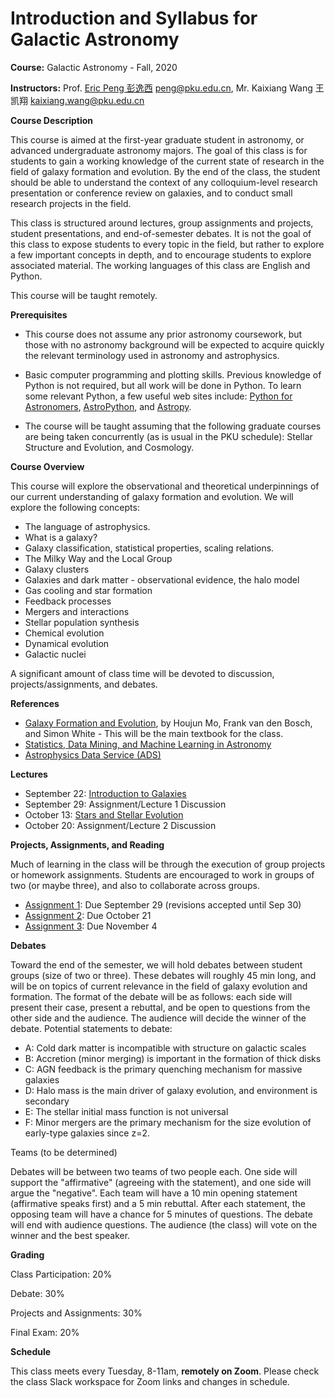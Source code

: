 # Introduction and Syllabus for Galactic Astronomy

**Course:** Galactic Astronomy - Fall, 2020

**Instructors:** Prof. [Eric Peng 彭逸西](http://kiaa.pku.edu.cn/~peng) <peng@pku.edu.cn>, Mr. Kaixiang Wang 王凯翔 <kaixiang.wang@pku.edu.cn>

**Course Description**


This course is aimed at the first-year graduate student in astronomy, or advanced undergraduate astronomy majors. The goal of this class is for students to gain a working knowledge of the current state of research in the field of galaxy formation and evolution. By the end of the class, the student should be able to understand the context of any colloquium-level research presentation or conference review on galaxies, and to conduct small research projects in the field.

This class is structured around lectures, group assignments and projects, student presentations, and end-of-semester debates. It is not the goal of this class to expose students to every topic in the field, but rather to explore a few important concepts in depth, and to encourage students to explore associated material. The working languages of this class are English and Python.

This course will be taught remotely.

**Prerequisites**


   * This course does not assume any prior astronomy coursework, but those with no astronomy background will be expected to acquire quickly the relevant terminology used in astronomy and astrophysics.

   * Basic computer programming and plotting skills. Previous knowledge of Python is not required, but all work will be done in Python. To learn some relevant Python, a few useful web sites include: [Python for Astronomers](https://python4astronomers.github.io), [AstroPython](http://www.astropython.org/), and [Astropy](http://www.astropy.org/).
   * The course will be taught assuming that the following graduate courses are being taken concurrently (as is usual in the PKU schedule): Stellar Structure and Evolution, and Cosmology.

**Course Overview**

This course will explore the observational and theoretical underpinnings of our current understanding of galaxy formation and evolution. We will explore the following concepts:


   * The language of astrophysics.
   * What is a galaxy?
   * Galaxy classification, statistical properties, scaling relations.
   * The Milky Way and the Local Group
   * Galaxy clusters
   * Galaxies and dark matter - observational evidence, the halo model
   * Gas cooling and star formation
   * Feedback processes
   * Mergers and interactions
   * Stellar population synthesis
   * Chemical evolution
   * Dynamical evolution
   * Galactic nuclei

A significant amount of class time will be devoted to discussion, projects/assignments, and debates.

**References**
   * [Galaxy Formation and Evolution](http://www.amazon.cn/Galaxy-Formation-Evolution-Houjun-Mo/dp/0521857937), by Houjun Mo, Frank van den Bosch, and Simon White - This will be the main textbook for the class.
   * [Statistics, Data Mining, and Machine Learning in Astronomy](https://www.amazon.cn/Statistics-Data-Mining-and-Machine-Learning-in-Astronomy-A-Practical-Python-Guide-for-the-Analysis-of-Survey-Data-Ivezic-Zeljko/dp/0691151687)
   * [Astrophysics Data Service (ADS)](https://ui.adsabs.harvard.edu)

**Lectures**

* September 22: [Introduction to Galaxies](https://disk.pku.edu.cn:443/link/F5FD978179FA37668D7645E16D94FB0B)
* September 29: Assignment/Lecture 1 Discussion
* October 13: [Stars and Stellar Evolution](https://disk.pku.edu.cn:443/link/5F8AFFD0F2E603D4C92CAF2954E1CD57)
* October 20: Assignment/Lecture 2 Discussion
<!--* September 29: Stellar Evolution, in Brief:  [slides](https://kavli.pku.edu.cn/~peng/teaching/galaxies20/Lecture02-2020-slides.pdf), [notes](https://kavli.pku.edu.cn/~peng/teaching/galaxies19/Lecture02-2020-notes.pdf)
* September 18: Stellar Population Synthesis and [The Properties of Local Galaxies (I)](https://kiaa.pku.edu.cn/~peng/teaching/galaxies19/Lecture03-2020.pdf)
* October 13: Population synthesis (working groups for Assignment 4)
* October 20: [The Properties of Local Galaxies (II)](https://kiaa.pku.edu.cn/~peng/teaching/galaxies20/Lecture04-2020.pdf)
* October 27: [The Milky Way and the Local Group](https://kiaa.pku.edu.cn/~peng/teaching/galaxies20/Lecture05-2020.pdf)
* October 29: [The Distant Universe](https://kiaa.pku.edu.cn/~peng/teaching/galaxies20/Lecture06-2020.pdf)
* November 3: Debate preparation
* November 10: Debates
* November 17:
* November 24:
* December 1:
* December 8:
* December 15:
* December 22:
* December 29:
* January 5:
* January TBD: Final-->

**Projects, Assignments, and Reading**

Much of learning in the class will be through the execution of group projects or homework assignments. Students are encouraged to work in groups of two (or maybe three), and also to collaborate across groups.

* [Assignment 1](https://github.com/ewpeng/PKUGalaxies20/blob/master/Assignment01.md): Due September 29 (revisions accepted until Sep 30)
* [Assignment 2](https://github.com/ewpeng/PKUGalaxies20/blob/master/Assignment02.md): Due October 21
* [Assignment 3](https://github.com/ewpeng/PKUGalaxies20/blob/master/Assignment03.md): Due November 4
<!-- * [Assignment 4](https://github.com/ewpeng/PKUGalaxies19/blob/master/Assignment04.md): Due October 18
* [Assignment 5](https://github.com/ewpeng/PKUGalaxies19/blob/master/Assignment05.md): Due October 25
* [Assignment 6](https://github.com/ewpeng/PKUGalaxies19/blob/master/Assignment06.md): Due November 8
* [Assignment 7](https://github.com/ewpeng/PKUGalaxies19/blob/master/Assignment07.md): Due December 2
* [Final Project](https://github.com/ewpeng/PKUGalaxies19/blob/master/FinalProject.md): Due 5pm, December 27-->


**Debates**

Toward the end of the semester, we will hold debates between student groups (size of two or three). These debates will roughly 45 min long, and will be on topics of current relevance in the field of galaxy evolution and formation. The format of the debate will be as follows: each side will present their case, present a rebuttal, and be open to questions from the other side and the audience. The audience will decide the winner of the debate. Potential statements to debate:

* A: Cold dark matter is incompatible with structure on galactic scales
* B: Accretion (minor merging) is important in the formation of thick disks
* C: AGN feedback is the primary quenching mechanism for massive galaxies
* D: Halo mass is the main driver of galaxy evolution, and environment is secondary
* E: The stellar initial mass function is not universal
* F: Minor mergers are the primary mechanism for the size evolution of early-type galaxies since z=2.

Teams (to be determined)

Debates will be between two teams of two people each. One side will support the "affirmative" (agreeing with the statement), and one side will argue the "negative". Each team will have a 10 min opening statement (affirmative speaks first) and a 5 min rebuttal. After each statement, the opposing team will have a chance for 5 minutes of questions. The debate will end with audience questions. The audience (the class) will vote on the winner and the best speaker.

**Grading**

Class Participation: 20%

Debate: 30%

Projects and Assignments: 30%

Final Exam: 20%

**Schedule**

This class meets every Tuesday, 8-11am, **remotely on Zoom**. Please check the class Slack workspace for Zoom links and changes in schedule.
